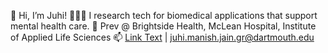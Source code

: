 👋 Hi, I’m Juhi! 
👩🏻‍🔬 I research tech for biomedical applications that support mental health care.
💼 Prev @ Brightside Health, McLean Hospital, Institute of Applied Life Sciences
📫 [Link Text](https://www.linkedin.com/in/juhi-manish-jain/) | [juhi.manish.jain.gr@dartmouth.edu](juhi.manish.jain.gr@dartmouth.edu)

